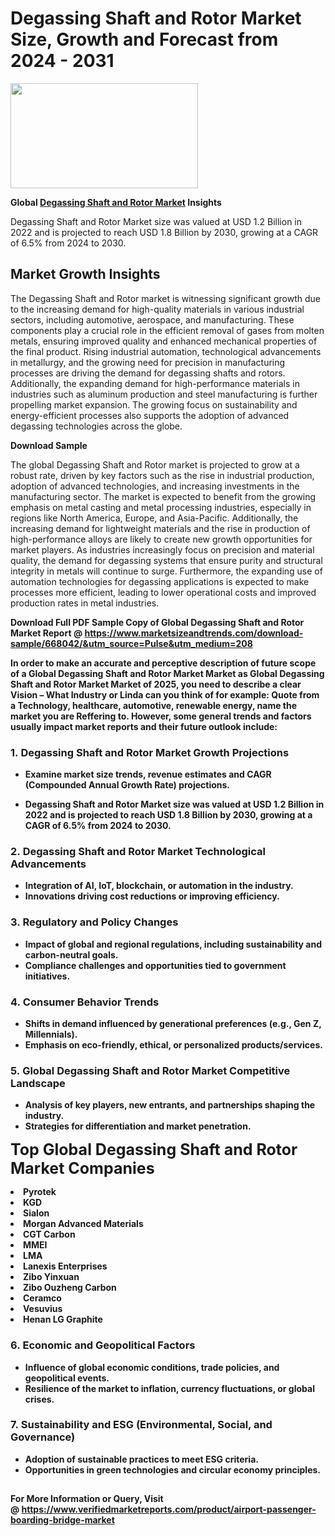 <H1>Degassing Shaft and Rotor Market Size, Growth and Forecast from 2024 - 2031</H1><img class="aligncenter size-medium wp-image-584254" src="https://thirdeyenews.in/wp-content/uploads/2024/09/Global-Market-Research-300x168.jpeg" alt="" width="300" height="168" /><p><strong>Global&nbsp;<a href="https://www.marketsizeandtrends.com/download-sample/668042/&amp;utm_source=Pulse&amp;utm_medium=208">Degassing Shaft and Rotor Market</a> Insights</strong></p><p>Degassing Shaft and Rotor Market size was valued at USD 1.2 Billion in 2022 and is projected to reach USD 1.8 Billion by 2030, growing at a CAGR of 6.5% from 2024 to 2030.</p><p><h2>Market Growth Insights</h2> <p>The Degassing Shaft and Rotor market is witnessing significant growth due to the increasing demand for high-quality materials in various industrial sectors, including automotive, aerospace, and manufacturing. These components play a crucial role in the efficient removal of gases from molten metals, ensuring improved quality and enhanced mechanical properties of the final product. Rising industrial automation, technological advancements in metallurgy, and the growing need for precision in manufacturing processes are driving the demand for degassing shafts and rotors. Additionally, the expanding demand for high-performance materials in industries such as aluminum production and steel manufacturing is further propelling market expansion. The growing focus on sustainability and energy-efficient processes also supports the adoption of advanced degassing technologies across the globe.</p> <p><strong>Download Sample</strong></p> <p>The global Degassing Shaft and Rotor market is projected to grow at a robust rate, driven by key factors such as the rise in industrial production, adoption of advanced technologies, and increasing investments in the manufacturing sector. The market is expected to benefit from the growing emphasis on metal casting and metal processing industries, especially in regions like North America, Europe, and Asia-Pacific. Additionally, the increasing demand for lightweight materials and the rise in production of high-performance alloys are likely to create new growth opportunities for market players. As industries increasingly focus on precision and material quality, the demand for degassing systems that ensure purity and structural integrity in metals will continue to surge. Furthermore, the expanding use of automation technologies for degassing applications is expected to make processes more efficient, leading to lower operational costs and improved production rates in metal industries.</p> <p><strong></p><p><span class=""><strong>Download Full PDF Sample Copy of Global Degassing Shaft and Rotor Market Report</strong> @ <a href="https://www.marketsizeandtrends.com/download-sample/668042/&amp;utm_source=Pulse&amp;utm_medium=208" target="_blank">https://www.marketsizeandtrends.com/download-sample/668042/&amp;utm_source=Pulse&amp;utm_medium=208</a></span></p><p>In order to make an accurate and perceptive description of future scope of a Global&nbsp;Degassing Shaft and Rotor Market Market as Global&nbsp;Degassing Shaft and Rotor Market Market of 2025, you need to describe a clear Vision &ndash; What Industry or Linda can you think of for example: Quote from a Technology, healthcare, automotive, renewable energy, name the market you are Reffering to. However, some general trends and factors usually impact market reports and their future outlook include:</p><h3>1.&nbsp;<strong>Degassing Shaft and Rotor Market Growth Projections</strong></h3><ul><li>Examine market size trends, revenue estimates and CAGR (Compounded Annual Growth Rate) projections.</li><li><p>Degassing Shaft and Rotor Market size was valued at USD 1.2 Billion in 2022 and is projected to reach USD 1.8 Billion by 2030, growing at a CAGR of 6.5% from 2024 to 2030.</p></li></ul><h3>2.&nbsp;<strong>Degassing Shaft and Rotor Market Technological Advancements</strong></h3><ul><li>Integration of AI, IoT, blockchain, or automation in the industry.</li><li>Innovations driving cost reductions or improving efficiency.</li></ul><h3>3.&nbsp;<strong>Regulatory and Policy Changes</strong></h3><ul><li>Impact of global and regional regulations, including sustainability and carbon-neutral goals.</li><li>Compliance challenges and opportunities tied to government initiatives.</li></ul><h3>4.&nbsp;<strong>Consumer Behavior Trends</strong></h3><ul><li>Shifts in demand influenced by generational preferences (e.g., Gen Z, Millennials).</li><li>Emphasis on eco-friendly, ethical, or personalized products/services.</li></ul><h3>5.&nbsp;<strong>Global Degassing Shaft and Rotor Market Competitive Landscape</strong></h3><ul><li>Analysis of key players, new entrants, and partnerships shaping the industry.</li><li>Strategies for differentiation and market penetration.</li></ul><p data-pm-slice="1 1 []"><span style="color: inherit; font-family: inherit; font-size: 25px;">Top Global Degassing Shaft and Rotor Market Companies</span></p><div class="" data-test-id=""><p><li>Pyrotek</li><li> KGD</li><li> Sialon</li><li> Morgan Advanced Materials</li><li> CGT Carbon</li><li> MMEI</li><li> LMA</li><li> Lanexis Enterprises</li><li> Zibo Yinxuan</li><li> Zibo Ouzheng Carbon</li><li> Ceramco</li><li> Vesuvius</li><li> Henan LG Graphite</li></p></div><h3>6.&nbsp;<strong>Economic and Geopolitical Factors</strong></h3><ul><li>Influence of global economic conditions, trade policies, and geopolitical events.</li><li>Resilience of the market to inflation, currency fluctuations, or global crises.</li></ul><h3>7.&nbsp;<strong>Sustainability and ESG (Environmental, Social, and Governance)</strong></h3><ul><li>Adoption of sustainable practices to meet ESG criteria.</li><li>Opportunities in green technologies and circular economy principles.</li></ul><h2><strong style="font-size: 14px;">For More Information or Query, Visit @&nbsp;</strong><a style="background-color: #ffffff; font-size: 14px;" href="https://www.marketsizeandtrends.com/report/degassing-shaft-and-rotor-market/" target="_blank">https://www.verifiedmarketreports.com/product/airport-passenger-boarding-bridge-market</a></h2>
